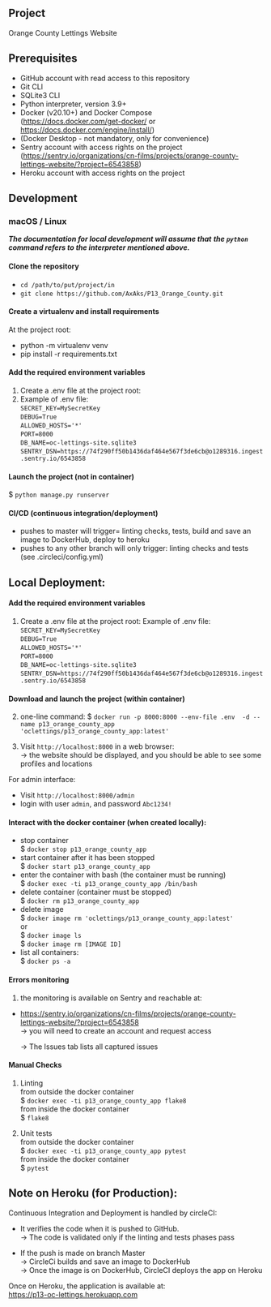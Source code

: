 ## Project

 Orange County Lettings Website

## Prerequisites

- GitHub account with read access to this repository
- Git CLI
- SQLite3 CLI
- Python interpreter, version 3.9+
- Docker (v20.10+) and Docker Compose      
(https://docs.docker.com/get-docker/ or https://docs.docker.com/engine/install/)
- (Docker Desktop - not mandatory, only for convenience)
- Sentry account with access rights on the project     
(https://sentry.io/organizations/cn-films/projects/orange-county-lettings-website/?project=6543858)
- Heroku account with access rights on the project

## Development

### macOS / Linux

___The documentation for local development will assume that___
___the `python` command refers to the interpreter mentioned above.___

#### Clone the repository

- `cd /path/to/put/project/in`
- `git clone https://github.com/AxAks/P13_Orange_County.git`

#### Create a virtualenv and install requirements

At the project root:
- python -m virtualenv venv
- pip install -r requirements.txt

#### Add the required environment variables

1. Create a .env file at the project root:
2. Example of .env file:       
   `SECRET_KEY=MySecretKey`         
   `DEBUG=True`       
   `ALLOWED_HOSTS='*'`          
   `PORT=8000`   
   `DB_NAME=oc-lettings-site.sqlite3`
   `SENTRY_DSN=https://74f290ff50b1436daf464e567f3de6cb@o1289316.ingest.sentry.io/6543858`

#### Launch the project (not in container)
$ `python manage.py runserver`

#### CI/CD (continuous integration/deployment)
- pushes to master will trigger= linting checks, tests, build and save an image to DockerHub, deploy to heroku 
- pushes to any other branch will only trigger:  linting checks and tests
  (see .circleci/config.yml)


## Local Deployment:
#### Add the required environment variables
1. Create a .env file at the project root:
Example of .env file:    
   `SECRET_KEY=MySecretKey`         
   `DEBUG=True`       
   `ALLOWED_HOSTS='*'`          
   `PORT=8000`   
   `DB_NAME=oc-lettings-site.sqlite3`
   `SENTRY_DSN=https://74f290ff50b1436daf464e567f3de6cb@o1289316.ingest.sentry.io/6543858`
#### Download and launch the project (within container)
2. one-line command:
$ `docker run -p 8000:8000 --env-file .env  -d --name p13_orange_county_app 'oclettings/p13_orange_county_app:latest'`

3. Visit `http://localhost:8000` in a web browser:                
-> the website should be displayed, and you should be able to see some profiles and locations

For admin interface:
- Visit `http://localhost:8000/admin`
- login with user `admin`, and password `Abc1234!`


#### Interact with the docker container (when created locally):
- stop container   
$ `docker stop p13_orange_county_app`
- start container after it has been stopped   
$ `docker start p13_orange_county_app`
- enter the container with bash (the container must be running)  
$ `docker exec -ti p13_orange_county_app /bin/bash`   
- delete container (container must be stopped)   
$ `docker rm p13_orange_county_app`  
- delete image   
$ `docker image rm 'oclettings/p13_orange_county_app:latest'`   
or    
$ `docker image ls`     
$ `docker image rm [IMAGE ID]`
- list all containers:     
$ `docker ps -a`

#### Errors monitoring

1. the monitoring is available on Sentry and reachable at:

- https://sentry.io/organizations/cn-films/projects/orange-county-lettings-website/?project=6543858    
  -> you will need to create an account and request access

  -> The Issues tab lists all captured issues


#### Manual Checks
1. Linting   
from outside the docker container     
$ `docker exec -ti p13_orange_county_app flake8`    
from inside the docker container   
$ `flake8`     

2. Unit tests    
from outside the docker container     
$ `docker exec -ti p13_orange_county_app pytest`     
from inside the docker container      
$ `pytest`    

## Note on Heroku (for Production):

Continuous Integration and Deployment is handled by circleCI:  
- It verifies the code when it is pushed to GitHub.    
-> The code is validated only if the linting and tests phases pass     

- If the push is made on branch Master  
-> CircleCi builds and save an image to DockerHub      
-> Once the image is on DockerHub, CircleCI deploys the app on Heroku     

Once on Heroku, the application is available at:        
https://p13-oc-lettings.herokuapp.com

